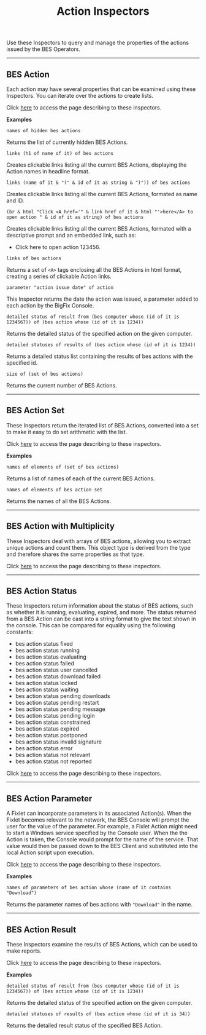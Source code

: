 ﻿---
title: Action Inspectors
---

Use these Inspectors to query and manage the properties of the actions issued by the BES Operators.

---

## BES Action

Each action may have several properties that can be examined using these Inspectors.
You can iterate over the actions to create lists.

Click [here](/relevance/reference/bes-action.html) to access the page describing to these inspectors.

**Examples**

```
names of hidden bes actions 
```

Returns the list of currently hidden BES Actions.

```
links (h1 of name of it) of bes actions 
```
Creates clickable links listing all the current BES Actions, displaying the Action names in headline format.

```
links (name of it & "(" & id of it as string & ")")) of bes actions 
```

Creates clickable links listing all the current BES Actions, formated as name and ID.

```
(br & html "Click <A href='" & link href of it & html "'>here</A> to open action " & id of it as string) of bes actions 
```

Creates clickable links listing all the current BES Actions, formated with a descriptive prompt and an embedded link, such as: 
* Click here to open action 123456.

```
links of bes actions 
```

Returns a set of `<A>` tags enclosing all the BES Actions in html format, creating a series of clickable Action links.

```
parameter "action issue date" of action 
```

This Inspector returns the date the action was issued, a parameter added to each action by the BigFix Console.

```
detailed status of result from (bes computer whose (id of it is 1234567)) of (bes action whose (id of it is 1234)) 
```

Returns the detailed status of the specified action on the given computer.

```
detailed statuses of results of (bes action whose (id of it is 1234)) 
```

Returns a detailed status list containing the results of bes actions with the specified id.

```
size of (set of bes actions) 
```
Returns the current number of BES Actions.

---

## BES Action Set

These Inspectors return the iterated list of BES Actions, converted into a set to make it easy to do set arithmetic with the list.

Click [here](/relevance/reference/bes-action-set.html) to access the page describing to these inspectors.

**Examples**

```
names of elements of (set of bes actions)
```

Returns a list of names of each of the current BES Actions.

```
names of elements of bes action set
```

Returns the names of all the BES Actions.

---


## BES Action with Multiplicity

These Inspectors deal with arrays of BES actions, allowing you to extract unique actions and count them.
This object type is derived from the <bes action> type and therefore shares the same properties as that type.

Click [here](/relevance/reference/bes-action-with-multiplicity.html) to access the page describing to these inspectors.

---

## BES Action Status

These Inspectors return information about the status of BES actions, such as whether it is running, evaluating, expired, and more.
The status returned from a BES Action can be cast into a string format to give the text shown in the console. This can be compared for equality using the following constants:
- bes action status fixed 
- bes action status running 
- bes action status evaluating 
- bes action status failed 
- bes action status user cancelled 
- bes action status download failed 
- bes action status locked 
- bes action status waiting 
- bes action status pending downloads 
- bes action status pending restart 
- bes action status pending message 
- bes action status pending login 
- bes action status constrained 
- bes action status expired 
- bes action status postponed 
- bes action status invalid signature 
- bes action status error 
- bes action status not relevant 
- bes action status not reported

Click [here](/relevance/reference/bes-action-status.html) to access the page describing to these inspectors.

---

## BES Action Parameter

A Fixlet can incorporate parameters in its associated Action(s). 
When the Fixlet becomes relevant to the network, the BES Console will prompt the user for the value of the parameter. 
For example, a Fixlet Action might need to start a Windows service specified by the Console user. 
When the the Action is taken, the Console would prompt for the name of the service. 
That value would then be passed down to the BES Client and substituted into the local Action script upon execution.

Click [here](/relevance/reference/bes-action-parameter.html) to access the page describing to these inspectors.

**Examples**

```
names of parameters of bes action whose (name of it contains "Download")
```

Returns the parameter names of bes actions with `"Download"` in the name.

---

## BES Action Result

These Inspectors examine the results of BES Actions, which can be used to make reports.

Click [here](/relevance/reference/bes-action-result.html) to access the page describing to these inspectors.

**Examples**

```
detailed status of result from (bes computer whose (id of it is 1234567)) of (bes action whose (id of it is 1234))
```

Returns the detailed status of the specified action on the given computer.

```
detailed statuses of results of (bes action whose (id of it is 34))
```

Returns the detailed result status of the specified BES Action.

